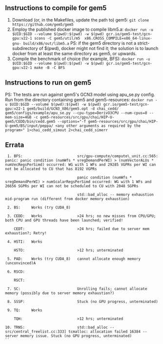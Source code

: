 ## Instructions to compile for gem5
1. Download (or, in the Makefiles, update the path to) gem5:
`git clone https://github.com/gem5/gem5`
2. Employ the published docker image to compile libm5.a:
`docker run -u $UID:$GID --volume $(pwd):$(pwd) -w $(pwd) gcr.io/gem5-test/gcn-gpu:v22-1 scons -C gem5/util/m5  x86.CROSS_COMPILE=x86_64-linux-gnu- build/x86/out/libm5.a`
PS: if the gem5 directory is not a strict-subdirectory of $(pwd), docker might not find it; the solution is to launch docker from at least the same directory as gem5, or upwards.
3. Compile the benchmark of choice (for example, BFS):
`docker run -u $UID:$GID --volume $(pwd):$(pwd) -w $(pwd) gcr.io/gem5-test/gcn-gpu:v22-1 make -B -C BFS`

## Instructions to run on gem5
PS: The tests are run against gem5's GCN3 model using apu\_se.py config.
Run from the directory containing gem5 and gem5-resources:
`docker run -u $UID:$GID --volume $(pwd):$(pwd) -w $(pwd) gcr.io/gem5-test/gcn-gpu:v22-1 gem5/build/GCN3_X86/gem5.opt -d chai_cedd/ gem5/configs/example/apu_se.py --cpu-type=DerivO3CPU --num-cpus=8 --mem-size=4GB -c gem5-resources/src/gpu/chai/HIP-U-gem5/CEDD/bin/cedd.gem5 --options="-f gem5-resources/src/gpu/chai/HIP-U-gem5/BS/input/peppa/ <any other arguments as required by the program>" 1>chai_cedd_simout 2>chai_cedd_simerr`

## Errata
```
 1. BFS:                         src/gpu-compute/compute\_unit.cc:565: panic: panic condition (numWfs * vregDemandPerWI) > (numVectorALUs * numVecRegsPerSimd) occurred: WG with 1 WFs and 29285 VGPRs per WI can not be allocated to CU that has 8192 VGPRs

                                 panic condition (numWfs * sregDemandPerWI) > numScalarRegsPerSimd occurred: WG with 1 WFs and 26656 SGPRs per WI can not be scheduled to CU with 2048 SGPRs

                                 std::bad_alloc -- memory exhaustion mid-program run (different from docker memory exhaustion)

 2. BS:     Works (try CUDA_8)

 3. CEDD:   Works                >24 hrs; no new misses from CPU/GPU; both CPU and GPU threads have been launched; verified!

    CEDT:                        >24 hrs; failed due to server mem exhaustion?; Retry!

 4. HSTI:   Works

    HSTO:                        >12 hrs; unterminated

 5. PAD:    Works (try CUDA_8)   cannot allocate enough memory (unconvinced)A

 6. RSCD:                        

    RSCT:

 7. SC:                          Unrolling fails; cannot allocate memory (possibly due to server memory exhaustion?)
                                 
 8. SSSP:                        Stuck (no GPU progress, unterminated)

 9. TQ:     Works

    TQH:                         >12 hrs; unterminated

10. TRNS:                        std::bad_alloc -- src/central_freelist.cc:333] tcmalloc: allocation failed 16384 -- server memory issue. Stuck (no GPU progress, unterminated)
``
